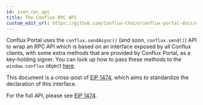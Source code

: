 ```yaml
---
id: json_rpc_api
title: The Conflux RPC API
custom_edit_url: https://github.com/Conflux-Chain/conflux-portal-docs/edit/master/docs/en/portal/API_Reference/JSON_RPC_API.md
---
```

Conflux Portal uses the `conflux.sendAsync()` (and soon, `conflux.send()`) API
to wrap an RPC API which is based on an interface exposed by all Conflux
clients, with some extra methods that are provided by Conflux Portal, as a
key-holding signer. You can look up how to pass these methods to the
`window.conflux` object [here](./Conflux_Provider.md).  

This document is a cross-post of [EIP
1474](https://github.com/ethereum/EIPs/pull/1474/), which aims to standardize the
declaration of this interface. 

For the full API, please see [EIP
1474](https://github.com/ethereum/EIPs/blob/master/EIPS/eip-1474.md). 
